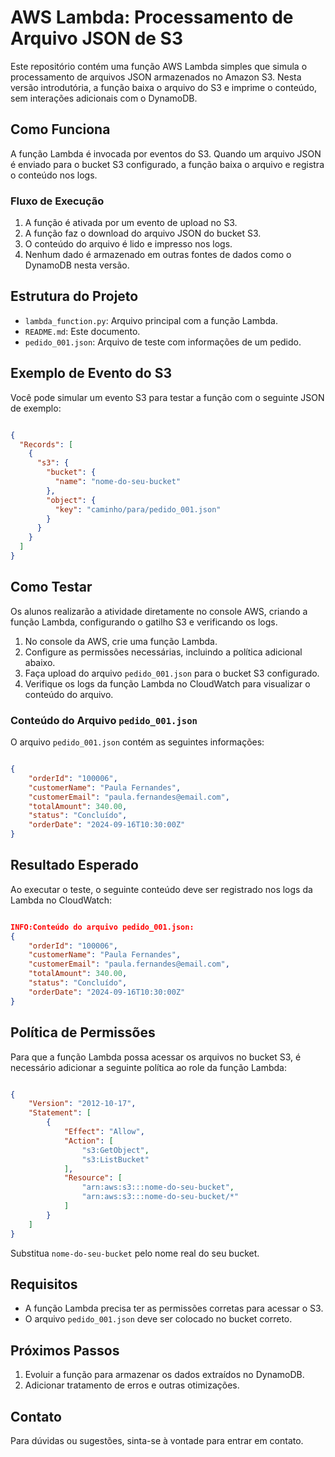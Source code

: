 # AWS Lambda: Processamento de Arquivo JSON de S3

Este repositório contém uma função AWS Lambda simples que simula o processamento de arquivos JSON armazenados no Amazon S3. Nesta versão introdutória, a função baixa o arquivo do S3 e imprime o conteúdo, sem interações adicionais com o DynamoDB.

## Como Funciona

A função Lambda é invocada por eventos do S3. Quando um arquivo JSON é enviado para o bucket S3 configurado, a função baixa o arquivo e registra o conteúdo nos logs.

### Fluxo de Execução

1. A função é ativada por um evento de upload no S3.
2. A função faz o download do arquivo JSON do bucket S3.
3. O conteúdo do arquivo é lido e impresso nos logs.
4. Nenhum dado é armazenado em outras fontes de dados como o DynamoDB nesta versão.

## Estrutura do Projeto

- `lambda_function.py`: Arquivo principal com a função Lambda.
- `README.md`: Este documento.
- `pedido_001.json`: Arquivo de teste com informações de um pedido.

## Exemplo de Evento do S3

Você pode simular um evento S3 para testar a função com o seguinte JSON de exemplo:

```json

{
  "Records": [
    {
      "s3": {
        "bucket": {
          "name": "nome-do-seu-bucket"
        },
        "object": {
          "key": "caminho/para/pedido_001.json"
        }
      }
    }
  ]
}

```

## Como Testar

Os alunos realizarão a atividade diretamente no console AWS, criando a função Lambda, configurando o gatilho S3 e verificando os logs.

1. No console da AWS, crie uma função Lambda.
2. Configure as permissões necessárias, incluindo a política adicional abaixo.
3. Faça upload do arquivo `pedido_001.json` para o bucket S3 configurado.
4. Verifique os logs da função Lambda no CloudWatch para visualizar o conteúdo do arquivo.

### Conteúdo do Arquivo `pedido_001.json`

O arquivo `pedido_001.json` contém as seguintes informações:

```json

{
    "orderId": "100006",
    "customerName": "Paula Fernandes",
    "customerEmail": "paula.fernandes@email.com",
    "totalAmount": 340.00,
    "status": "Concluído",
    "orderDate": "2024-09-16T10:30:00Z"
}

```

## Resultado Esperado

Ao executar o teste, o seguinte conteúdo deve ser registrado nos logs da Lambda no CloudWatch:

```json

INFO:Conteúdo do arquivo pedido_001.json: 
{
    "orderId": "100006",
    "customerName": "Paula Fernandes",
    "customerEmail": "paula.fernandes@email.com",
    "totalAmount": 340.00,
    "status": "Concluído",
    "orderDate": "2024-09-16T10:30:00Z"
}

```

## Política de Permissões

Para que a função Lambda possa acessar os arquivos no bucket S3, é necessário adicionar a seguinte política ao role da função Lambda:

```json

{
    "Version": "2012-10-17",
    "Statement": [
        {
            "Effect": "Allow",
            "Action": [
                "s3:GetObject",
                "s3:ListBucket"
            ],
            "Resource": [
                "arn:aws:s3:::nome-do-seu-bucket",
                "arn:aws:s3:::nome-do-seu-bucket/*"
            ]
        }
    ]
}

```

Substitua `nome-do-seu-bucket` pelo nome real do seu bucket.

## Requisitos

- A função Lambda precisa ter as permissões corretas para acessar o S3.
- O arquivo `pedido_001.json` deve ser colocado no bucket correto.

## Próximos Passos

1. Evoluir a função para armazenar os dados extraídos no DynamoDB.
2. Adicionar tratamento de erros e outras otimizações.

## Contato

Para dúvidas ou sugestões, sinta-se à vontade para entrar em contato.
